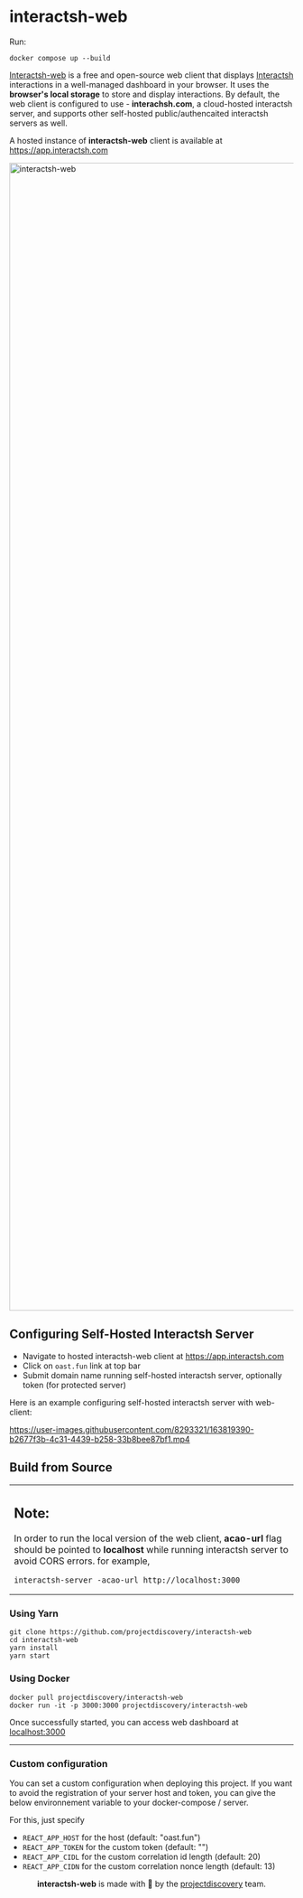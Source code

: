 # interactsh-web

Run:
```
docker compose up --build
```

[Interactsh-web](https://github.com/projectdiscovery/interactsh-web) is a free and open-source web client that displays [Interactsh](https://github.com/projectdiscovery/interactsh) interactions in a well-managed dashboard in your browser. It uses the **browser's local storage** to store and display interactions. By default, the web client is configured to use - **interachsh.com**, a cloud-hosted interactsh server, and supports other self-hosted public/authencaited interactsh servers as well.

A hosted instance of **interactsh-web** client is available at https://app.interactsh.com

<img width="2032" alt="interactsh-web" src="https://user-images.githubusercontent.com/8293321/135175927-07580994-32eb-4c06-8ca6-7ac9ea84776b.png">

## Configuring Self-Hosted Interactsh Server

- Navigate to hosted interactsh-web client at https://app.interactsh.com
- Click on `oast.fun` link at top bar
- Submit domain name running self-hosted interactsh server, optionally token (for protected server)

Here is an example configuring self-hosted interactsh server with web-client:

https://user-images.githubusercontent.com/8293321/163819390-b2677f3b-4c31-4439-b258-33b8bee87bf1.mp4

## Build from Source


<table>
<tr>
<td>

Note:
----

In order to run the local version of the web client, **acao-url** flag should be pointed to **localhost** while running interactsh server to avoid CORS errors. for example,

```
interactsh-server -acao-url http://localhost:3000
```
</td>
</tr>
</table>

### Using Yarn

```
git clone https://github.com/projectdiscovery/interactsh-web
cd interactsh-web
yarn install
yarn start
```

### Using Docker

```
docker pull projectdiscovery/interactsh-web
docker run -it -p 3000:3000 projectdiscovery/interactsh-web
```

Once successfully started, you can access web dashboard at [localhost:3000](http://localhost:3000)

-----

### Custom configuration

You can set a custom configuration when deploying this project.
If you want to avoid the registration of your server host and token, you can give the below environnement variable to your docker-compose / server.

For this, just specify
- `REACT_APP_HOST` for the host (default: "oast.fun")
- `REACT_APP_TOKEN` for the custom token (default: "")
- `REACT_APP_CIDL` for the custom correlation id length (default: 20)
- `REACT_APP_CIDN` for the custom correlation nonce length (default: 13)

<div align="center">

**interactsh-web** is made with 🖤 by the [projectdiscovery](https://projectdiscovery.io) team.

</div>
